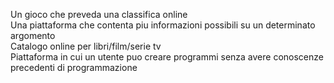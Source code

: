Un gioco che preveda una classifica online  
Una piattaforma che contenta piu informazioni possibili su un determinato argomento  
Catalogo online per libri/film/serie tv  
Piattaforma in cui un utente puo creare programmi senza avere conoscenze precedenti di programmazione  
